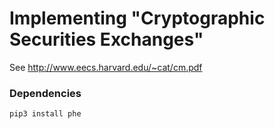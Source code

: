 # Implementing "Cryptographic Securities Exchanges"

See http://www.eecs.harvard.edu/~cat/cm.pdf

### Dependencies
  	
~~~~
pip3 install phe
~~~~

